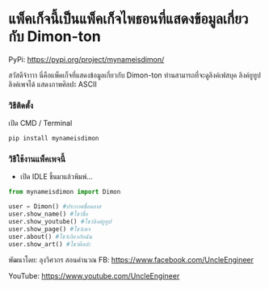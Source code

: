 # แพ็คเก็จนี้เป็นแพ็คเก็จไพธอนที่แสดงข้อมูลเกี่ยวกับ Dimon-ton



PyPi: https://pypi.org/project/mynameisdimon/

สวัสดีจ้าาาา นี่คือแพ็คเก็จที่แสดงข้อมูลเกี่ยวกับ Dimon-ton ท่านสามารถที่จะดูลิงค์เฟสบุค ลิงค์ยูทูป ลิงค์เพจได้ แสดงภาพศิลปะ ASCII

### วิธีติดตั้ง

เปิด CMD / Terminal

```python
pip install mynameisdimon
```

### วิธีใช้งานแพ็คเพจนี้

- เปิด IDLE ขึ้นมาแล้วพิมพ์...

```python
from mynameisdimon import Dimon

user = Dimon() #ประกาศชื่อคลาส
user.show_name() #โชว์ชื่อ
user.show_youtube() #โชว์ลิงค์ยูทูป
user.show_page() #โชว์เพจ
user.about() #โชว์เกียวกับฉัน
user.show_art() #โชว์ศิลปะ
```

พัฒนาโดย: ลุงวิศวกร สอนคำนวณ
FB: https://www.facebook.com/UncleEngineer

YouTube: https://www.youtube.com/UncleEngineer
